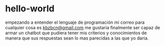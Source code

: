 # hello-world
empezando a entender el lenguaje de programación
mi correo para cualquier cosa es kbzbcn@gmail.com
me gustaria finalmente ser capaz de armar un chatbot que pudiera tener mis criterios y conocimientos de manera que sus respuestas sean lo mas parecidas a las que yo daria.

